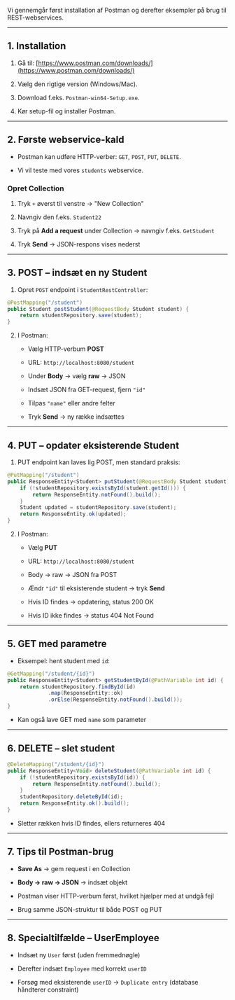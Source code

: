Vi gennemgår først installation af Postman og derefter eksempler på brug til REST-webservices.

---

## 1. Installation

1. Gå til: [https://www.postman.com/downloads/](https://www.postman.com/downloads/)
    
2. Vælg den rigtige version (Windows/Mac).
    
3. Download f.eks. `Postman-win64-Setup.exe`.
    
4. Kør setup-fil og installer Postman.
    

---

## 2. Første webservice-kald

- Postman kan udføre HTTP-verber: `GET`, `POST`, `PUT`, `DELETE`.
    
- Vi vil teste med vores `students` webservice.
    

### Opret Collection

1. Tryk `+` øverst til venstre → "New Collection"
    
2. Navngiv den f.eks. `Student22`
    
3. Tryk på **Add a request** under Collection → navngiv f.eks. `GetStudent`
    
4. Tryk **Send** → JSON-respons vises nederst
    

---

## 3. POST – indsæt en ny Student

1. Opret `POST` endpoint i `StudentRestController`:
    

```Java
@PostMapping("/student")
public Student postStudent(@RequestBody Student student) {
    return studentRepository.save(student);
}
```


2. I Postman:
    
    - Vælg HTTP-verbum **POST**
        
    - URL: `http://localhost:8080/student`
        
    - Under **Body** → vælg **raw** → JSON
        
    - Indsæt JSON fra GET-request, fjern `"id"`
        
    - Tilpas `"name"` eller andre felter
        
    - Tryk **Send** → ny række indsættes
        

---

## 4. PUT – opdater eksisterende Student

1. PUT endpoint kan laves lig POST, men standard praksis:
    

```Java
@PutMapping("/student")
public ResponseEntity<Student> putStudent(@RequestBody Student student) {
    if (!studentRepository.existsById(student.getId())) {
        return ResponseEntity.notFound().build();
    }
    Student updated = studentRepository.save(student);
    return ResponseEntity.ok(updated);
}
```


2. I Postman:
    
    - Vælg **PUT**
        
    - URL: `http://localhost:8080/student`
        
    - Body → raw → JSON fra POST
        
    - Ændr `"id"` til eksisterende student → tryk **Send**
        
    - Hvis ID findes → opdatering, status 200 OK
        
    - Hvis ID ikke findes → status 404 Not Found
        

---

## 5. GET med parametre

- Eksempel: hent student med `id`:
    

```Java
@GetMapping("/student/{id}")
public ResponseEntity<Student> getStudentById(@PathVariable int id) {
    return studentRepository.findById(id)
             .map(ResponseEntity::ok)
             .orElse(ResponseEntity.notFound().build());
}
```


- Kan også lave GET med `name` som parameter
    

---

## 6. DELETE – slet student

```Java
@DeleteMapping("/student/{id}")
public ResponseEntity<Void> deleteStudent(@PathVariable int id) {
    if (!studentRepository.existsById(id)) {
        return ResponseEntity.notFound().build();
    }
    studentRepository.deleteById(id);
    return ResponseEntity.ok().build();
}
```


- Sletter rækken hvis ID findes, ellers returneres 404
    

---

## 7. Tips til Postman-brug

- **Save As** → gem request i en Collection
    
- **Body → raw → JSON** → indsæt objekt
    
- Postman viser HTTP-verbum først, hvilket hjælper med at undgå fejl
    
- Brug samme JSON-struktur til både POST og PUT
    

---

## 8. Specialtilfælde – UserEmployee

- Indsæt ny `User` først (uden fremmednøgle)
    
- Derefter indsæt `Employee` med korrekt `userID`
    
- Forsøg med eksisterende `userID` → `Duplicate entry` (database håndterer constraint)
